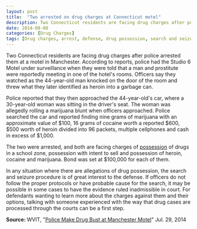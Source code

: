 ```yaml
---
layout: post
title:  "Two arrested on drug charges at Connecticut motel"
description: Two Connecticut residents are facing drug charges after police arrested them at a motel in Manchester. According to reports, police had the Studio 6 Motel under surveillance when they were told that a man and prostitute were reportedly meeting in one of the hotel's rooms. Officers say they watched as the 44-year-old man knocked on the door of the room and threw what they later identified as heroin into a garbage can.
date: 2014-08-08
categories: [Drug Charges] 
tags: [Drug charges, arrest, defense, drug possession, search and seizure]
---
```



<p>Two Connecticut residents are facing drug charges after police arrested them at a motel in Manchester. According to reports, police had the Studio 6 Motel under surveillance when they were told that a man and prostitute were reportedly meeting in one of the hotel's rooms. Officers say they watched as the 44-year-old man knocked on the door of the room and threw what they later identified as heroin into a garbage can.</p><p>Police reported that they then approached the 44-year-old's car, where a 30-year-old woman was sitting in the driver's seat. The woman was allegedly rolling a marijuana blunt when officers approached. Police searched the car and reported finding nine grams of marijuana with an approximate value of $100, 16 grams of cocaine worth a reported $600, $500 worth of heroin divided into 96 packets, multiple cellphones and cash in excess of $1,000.</p> <p>The two were arrested, and both are facing charges of <a href="/Drug-Charges/Drug-Charges.html">possession</a> of drugs in a school zone, possession with intent to sell and possession of heroin, cocaine and marijuana. Bond was set at $100,000 for each of them.</p><p>In any situation where there are allegations of drug possession, the search and seizure procedure is of great interest to the defense. If officers do not follow the proper protocols or have probable cause for the search, it may be possible in some cases to have the evidence ruled inadmissible in court. For defendants wanting to learn more about the charges against them and their options, talking with someone experienced with the way that drug cases are processed through the courts can be a first step.</p><p> <b>Source:&nbsp;</b>WVIT, "<a href="http://www.nbcconnecticut.com/news/local/Cops-Sniff-Out-Drugs-During-Prostitution-Bust-at-Manchester-Motel-269140331.html" target="_blank">Police Make Drug Bust at Manchester Motel</a>" Jul. 29, 2014 </p>